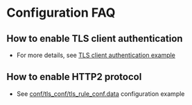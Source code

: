 # Configuration FAQ

## How to enable TLS client authentication
- For more details, see [TLS client authentication example](https://github.com/baidu/bfe/blob/develop/docs/zh_cn/example/client_auth.md)

## How to enable HTTP2 protocol
- See [conf/tls_conf/tls_rule_conf.data](../configuration/tls_conf/tls_rule_conf.data.md) configuration example
